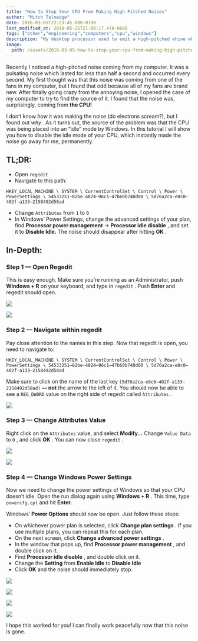 ```yaml
---
title: "How to Stop Your CPU From Making High Pitched Noises"
author: "Mitch Talmadge"
date: 2016-03-05T22:23:45.000-0700
last_modified_at: 2018-05-25T21:08:17.470-0600
tags: ["other","engineering","computers","cpu","windows"]
description: "My desktop processor used to emit a high-pitched whine when it crunched numbers. I finally had enough!"
image:
  path: /assets/2016-03-05-how-to-stop-your-cpu-from-making-high-pitched-noises/1*JKs0C40koWvK1Ryqdc_QKA.png
---
```


Recently I noticed a high-pitched noise coming from my computer. It was a pulsating noise which lasted for less than half a second and occurred every second. My first thought was that this noise was coming from one of the fans in my computer, but I found that odd because all of my fans are brand new. After finally going crazy from the annoying noise, I opened the case of my computer to try to find the source of it. I found that the noise was, surprisingly, coming from **the CPU!**

I don’t know _how_ it was making the noise (do electrons scream?), but I found out _why_ . As it turns out, the source of the problem was that the CPU was being placed into an “idle” mode by Windows. In this tutorial I will show you how to disable the idle mode of your CPU, which instantly made the noise go away for me, permanently.
## TL;DR:
- Open `regedit`
- Navigate to this path:

```
HKEY_LOCAL_MACHINE \ SYSTEM \ CurrentControlSet \ Control \ Power \ PowerSettings \ 54533251–82be-4824–96c1–47b60b740d00 \ 5d76a2ca-e8c0–402f-a133–2158492d58ad
```
- Change `Attributes` from `1` to `0`
- In Windows’ Power Settings, change the advanced settings of your plan, find **Processor power management** -\> **Processor idle disable** , and set it to **Disable Idle.** The noise should disappear after hitting **OK** .

## In-Depth:
### Step 1 — Open Regedit

This is easy enough. Make sure you’re running as an Administrator, push **Windows \+ R** on your keyboard, and type in `regedit` . Push **Enter** and regedit should open.

![](/assets/images/2016-03-05-how-to-stop-your-cpu-from-making-high-pitched-noises/1*s8anuoCIOdpxOSDg4OOnHw.png)

![](/assets/images/2016-03-05-how-to-stop-your-cpu-from-making-high-pitched-noises/1*npEsYpszwQLVoxq8nfX55A.png)

### Step 2 — Navigate within regedit

Pay close attention to the names in this step. Now that regedit is open, you need to navigate to:
```
HKEY_LOCAL_MACHINE \ SYSTEM \ CurrentControlSet \ Control \ Power \ PowerSettings \ 54533251–82be-4824–96c1–47b60b740d00 \ 5d76a2ca-e8c0–402f-a133–2158492d58ad
```

Make sure to click on the name of the last key `(5d76a2ca-e8c0–402f-a133–2158492d58ad)` **— not** the arrow to the left of it. You should now be able to see a `REG_DWORD` value on the right side of regedit called `Attributes` .

![](/assets/images/2016-03-05-how-to-stop-your-cpu-from-making-high-pitched-noises/1*EDQrwBy8rkiI3jIN5abu8w.png)

### Step 3 — Change Attributes Value

Right click on the `Attributes` value, and select **Modify…** Change `Value Data` to `0` , and click **OK** . You can now close `regedit` .

![](/assets/images/2016-03-05-how-to-stop-your-cpu-from-making-high-pitched-noises/1*wkYzqTvl2-pzBeMAUKxjVw.png)

![](/assets/images/2016-03-05-how-to-stop-your-cpu-from-making-high-pitched-noises/1*670b4IwuzhEQ76rrVear6g.png)

### Step 4 — Change Windows Power Settings

Now we need to change the power settings of Windows so that your CPU doesn’t idle. Open the run dialog again using **Windows \+ R** . This time, type `powercfg.cpl` and hit **Enter.**

Windows’ **Power Options** should now be open. Just follow these steps:
- On whichever power plan is selected, click **Change plan settings** . If you use multiple plans, you can repeat this for each plan.
- On the next screen, click **Change advanced power settings** .
- In the window that pops up, find **Processor power management** , and double click on it.
- Find **Processor idle disable** , and double click on it.
- Change the **Setting** from **Enable Idle** to **Disable Idle**
- Click **OK** and the noise should immediately stop.

![](/assets/images/2016-03-05-how-to-stop-your-cpu-from-making-high-pitched-noises/1*En1vJrfYcuh8didCnLfGBw.png)

![](/assets/images/2016-03-05-how-to-stop-your-cpu-from-making-high-pitched-noises/1*EdIiMc3TgvzyGllpeW8YVg.png)

![](/assets/images/2016-03-05-how-to-stop-your-cpu-from-making-high-pitched-noises/1*k_RStOGDIzmtrhwy7omQTg.png)

![](/assets/images/2016-03-05-how-to-stop-your-cpu-from-making-high-pitched-noises/1*JKs0C40koWvK1Ryqdc_QKA.png)

I hope this worked for you! I can finally work peacefully now that this noise is gone.


